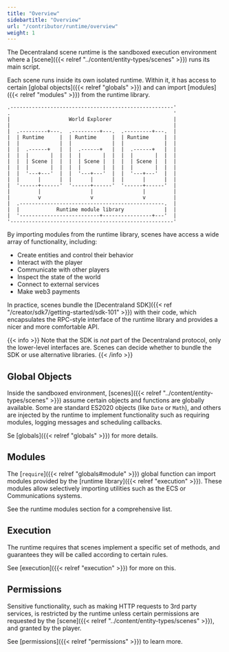 ```yaml
---
title: "Overview"
sidebartitle: "Overview"
url: "/contributor/runtime/overview"
weight: 1
---
```


The Decentraland scene runtime is the sandboxed execution environment where a [scene]({{< relref "../content/entity-types/scenes" >}}) runs its main script.

Each scene runs inside its own isolated runtime. Within it, it has access to certain [global objects]({{< relref "globals" >}}) and can import [modules]({{< relref "modules" >}}) from the runtime library.

 
```goat
.-----------------------------------------------------'
.                                                     '                   
|                   World Explorer                    |
|                                                     |
|  .---------+---.  .---------+---.  .---------+---.  | 
|  | Runtime     |  | Runtime     |  | Runtime     |  |  
|  |             |  |             |  |             |  |  
|  |  .------+   |  |  .------+   |  |  .------+   |  |  
|  |  |       |  |  |  |       |  |  |  |       |  |  |  
|  |  | Scene |  |  |  | Scene |  |  |  | Scene |  |  |  
|  |  |       |  |  |  |       |  |  |  |       |  |  |  
|  |  '---+---'  |  |  '---+---'  |  |  '---+---'  |  |  
|  |      |      |  |      |      |  |      |      |  |  
|  '------+------'  '------+------'  '------+------'  |   
|         |                |                |         |
|         v                v                v         |
|  .-----------------------------------------------.  |
|  |            Runtime module library             |  |
|  '--------------------------+----------------+---'  |
'-----------------------------------------------------'
```

By importing modules from the runtime library, scenes have access a wide array of functionality, including:

- Create entities and control their behavior
- Interact with the player
- Communicate with other players
- Inspect the state of the world
- Connect to external services
- Make web3 payments


In practice, scenes bundle the [Decentraland SDK]({{< ref "/creator/sdk7/getting-started/sdk-101" >}}) with their code, which encapsulates the RPC-style interface of the runtime library and provides a nicer and more comfortable API.

{{< info >}}
Note that the SDK is _not_ part of the Decentraland protocol, only the lower-level interfaces are. Scenes can decide whether to bundle the SDK or use alternative libraries.
{{< /info >}}


## Global Objects

Inside the sandboxed environment, [scenes]({{< relref "../content/entity-types/scenes" >}}) assume certain objects and functions are globally available. Some are standard ES2020 objects (like `Date` or `Math`), and others are injected by the runtime to implement functionality such as requiring modules, logging messages and scheduling callbacks.

Se [globals]({{< relref "globals" >}}) for more details.


## Modules

The [`require`]({{< relref "globals#module" >}}) global function can import modules provided by the [runtime library]({{< relref "execution" >}}). These modules allow selectively importing utilities such as the ECS or Communications systems.

See the runtime modules section for a comprehensive list.


## Execution

The runtime requires that scenes implement a specific set of methods, and guarantees they will be called according to certain rules.

See [execution]({{< relref "execution" >}}) for more on this.


## Permissions

Sensitive functionality, such as making HTTP requests to 3rd party services, is restricted by the runtime unless certain permissions are requested by the [scene]({{< relref "../content/entity-types/scenes" >}}), and granted by the player.

See [permissions]({{< relref "permissions" >}}) to learn more.